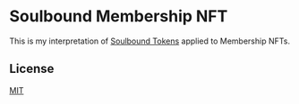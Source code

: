 # Soulbound Membership NFT

This is my interpretation of [Soulbound Tokens](https://deliverypdf.ssrn.com/delivery.php?ID=179007082000074113070120082101004011008035001029052027018027027126006119098065102070031119115055051016105083113127099127094067044036091040041110066001115116028006029019075043126095003070072026004064087117086099025085025072093083029098013125007026023100&EXT=pdf&INDEX=TRUE) applied to Membership NFTs.

## License

[MIT](https://choosealicense.com/licenses/mit/)
